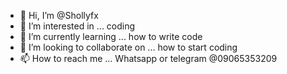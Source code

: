 - 👋 Hi, I’m @Shollyfx
- 👀 I’m interested in ... coding
- 🌱 I’m currently learning ... how to write code
- 💞️ I’m looking to collaborate on ... how to start coding
- 📫 How to reach me ... Whatsapp or telegram @09065353209

<!---
Shollyfx/Shollyfx is a ✨ special ✨ repository because its `README.md` (this file) appears on your GitHub profile.
You can click the Preview link to take a look at your changes.
--->
